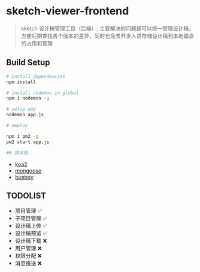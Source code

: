 # sketch-viewer-frontend

> sketch 设计稿管理工具（后端）, 主要解决的问题是可以统一管理设计稿，方便后期查找各个版本的差异，同时也免去开发人员存储设计稿到本地磁盘的占用和管理

## Build Setup

``` bash
# install dependencies
npm install

# install nodemon in global
npm i nodemon -g

# setup app
nodemon app.js

# deploy

npm i pm2 -g
pm2 start app.js

## 技术栈
```
* [koa2](https://github.com/koajs/koa)
* [mongoose](https://github.com/Automattic/mongoose)
* [busboy](https://github.com/mscdex/busboy)

## TODOLIST

* 项目管理 ✅
* 子项目管理 ✅
* 设计稿上传 ✅
* 设计稿预览 ✅
* 设计稿下载 ❌
* 用户管理 ❌
* 权限分配 ❌
* 消息推送 ❌